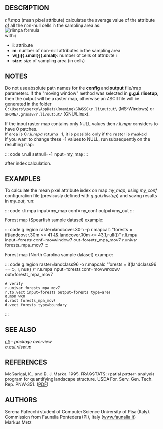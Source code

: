 ## DESCRIPTION

*r.li.mpa* (mean pixel attribute) calculates the average value of the
attribute of all the non-null cells in the sampling area as:\
![rlimpa formula](rlimpa_formula.png)\
with:\

-   **i**: attribute
-   **m**: number of non-null attributes in the sampling area
-   **w[[i]{.small}]{.small}**: number of cells of attribute i
-   **size**: size of sampling area (in cells)

## NOTES

Do not use absolute path names for the **config** and **output**
file/map parameters. If the \"moving window\" method was selected in
**g.gui.rlisetup**, then the output will be a raster map, otherwise an
ASCII file will be generated in the folder
`C:\Users\userxy\AppData\Roaming\GRASS8\r.li\output\` (MS-Windows) or
`$HOME/.grass8/r.li/output/` (GNU/Linux).

If the input raster map contains only NULL values then *r.li.mpa*
considers to have 0 patches.\
If area is 0 *r.li.mpa* returns -1; it is possible only if the raster is
masked\
If you want to change these -1 values to NULL, run subsequently on the
resulting map:

::: code
    r.null setnull=-1 input=my_map
:::

after index calculation.

## EXAMPLES

To calculate the mean pixel attribute index on map *my_map*, using
*my_conf* configuration file (previously defined with *g.gui.rlisetup*)
and saving results in *my_out*, run:

::: code
    r.li.mpa input=my_map conf=my_conf output=my_out
:::

Forest map (Spearfish sample dataset) example:

::: code
    g.region raster=landcover.30m -p
    r.mapcalc "forests = if(landcover.30m >= 41 && landcover.30m <= 43,1,null())"
    r.li.mpa input=forests conf=movwindow7 out=forests_mpa_mov7
    r.univar forests_mpa_mov7
:::

Forest map (North Carolina sample dataset) example:

::: code
    g.region raster=landclass96 -p
    r.mapcalc "forests = if(landclass96 == 5, 1, null() )"
    r.li.mpa input=forests conf=movwindow7 out=forests_mpa_mov7

    # verify
    r.univar forests_mpa_mov7
    r.to.vect input=forests output=forests type=area
    d.mon wx0
    d.rast forests_mpa_mov7
    d.vect forests type=boundary
:::

## SEE ALSO

*[r.li](r.li.html) - package overview\
[g.gui.rlisetup](g.gui.rlisetup.html)*

## REFERENCES

McGarigal, K., and B. J. Marks. 1995. FRAGSTATS: spatial pattern
analysis program for quantifying landscape structure. USDA For. Serv.
Gen. Tech. Rep. PNW-351. ([PDF](http://treesearch.fs.fed.us/pubs/3064))

## AUTHORS

Serena Pallecchi student of Computer Science University of Pisa
(Italy).\
Commission from Faunalia Pontedera (PI), Italy (www.faunalia.it)\
Markus Metz
